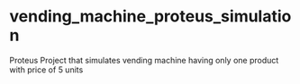 # vending_machine_proteus_simulation
Proteus Project that simulates vending machine having only one product with price of 5 units
